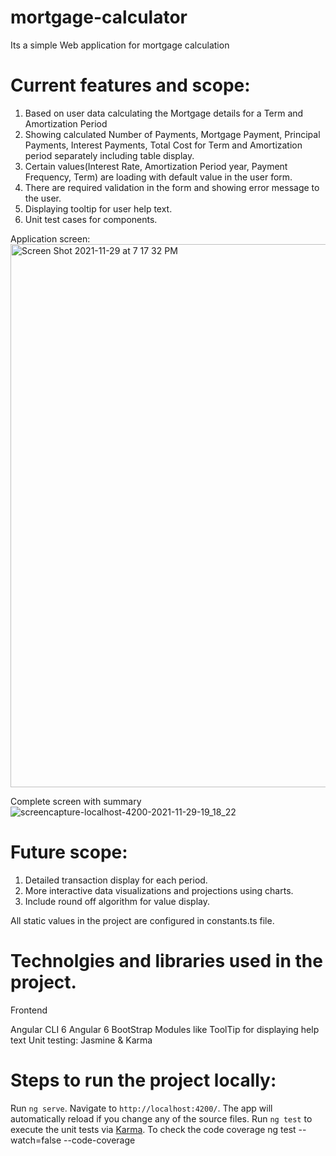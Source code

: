 # mortgage-calculator
Its a simple Web application for mortgage calculation

# Current features and scope:

1) Based on user data calculating the Mortgage details for a Term and Amortization Period
2) Showing calculated Number of Payments, Mortgage Payment, Principal Payments, Interest Payments, Total Cost for Term and Amortization period separately including table display.
3) Certain values(Interest Rate, Amortization Period year, Payment Frequency, Term) are loading with default value in the user form.
4) There are required validation in the form and showing error message to the user.
4) Displaying tooltip for user help text.
5) Unit test cases for components.

Application screen: 
<img width="869" alt="Screen Shot 2021-11-29 at 7 17 32 PM" src="https://user-images.githubusercontent.com/95212148/143980087-68bca61f-3996-4273-9cf1-8527590bd2a1.png">

Complete screen with summary
![screencapture-localhost-4200-2021-11-29-19_18_22](https://user-images.githubusercontent.com/95212148/143980129-5f52bde0-33be-45b0-84ce-54a202bba888.png)

# Future scope:

1) Detailed transaction display for each period.
2) More interactive data visualizations and projections using charts.
3) Include round off algorithm for value display.

All static values in the project are configured in constants.ts file.

# Technolgies and libraries used in the project.

Frontend

Angular CLI 6
Angular 6
BootStrap 
Modules like ToolTip for displaying help text
Unit testing:  Jasmine & Karma


# Steps to run the project locally:
Run `ng serve`. Navigate to `http://localhost:4200/`. The app will automatically reload if you change any of the source files.
Run `ng test` to execute the unit tests via [Karma](https://karma-runner.github.io).
To check the code coverage ng test --watch=false --code-coverage





